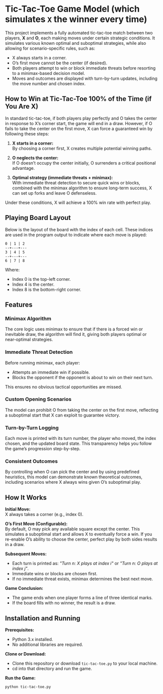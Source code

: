 # Tic-Tac-Toe Game Model (which simulates `X` the winner every time)

This project implements a fully automated tic-tac-toe match between two players, **X** and **O**, each making moves under certain strategic conditions. It simulates various known optimal and suboptimal strategies, while also allowing for scenario-specific rules, such as:

- X always starts in a corner.
- O’s first move cannot be the center (if desired).
- Both players attempt to win or block immediate threats before resorting to a minimax-based decision model.
- Moves and outcomes are displayed with turn-by-turn updates, including the move number and chosen index.

## How to Win at Tic-Tac-Toe 100% of the Time (if You Are X)

In standard tic-tac-toe, if both players play perfectly and O takes the center in response to X’s corner start, the game will end in a draw. However, if O fails to take the center on the first move, X can force a guaranteed win by following these steps:

1. **X starts in a corner:**  
   By choosing a corner first, X creates multiple potential winning paths.

2. **O neglects the center:**  
   If O doesn’t occupy the center initially, O surrenders a critical positional advantage.

3. **Optimal strategy (immediate threats + minimax):**  
   With immediate threat detection to secure quick wins or blocks, combined with the minimax algorithm to ensure long-term success, X can set up forks and leave O defenseless.

Under these conditions, X will achieve a 100% win rate with perfect play.

## Playing Board Layout

Below is the layout of the board with the index of each cell. These indices are used in the program output to indicate where each move is played:

```
0 | 1 | 2
--+---+---
3 | 4 | 5
--+---+---
6 | 7 | 8
```

Where:
- Index 0 is the top-left corner.
- Index 4 is the center.
- Index 8 is the bottom-right corner.

## Features

### Minimax Algorithm
The core logic uses minimax to ensure that if there is a forced win or inevitable draw, the algorithm will find it, giving both players optimal or near-optimal strategies.

### Immediate Threat Detection
Before running minimax, each player:
- Attempts an immediate win if possible.
- Blocks the opponent if the opponent is about to win on their next turn.

This ensures no obvious tactical opportunities are missed.

### Custom Opening Scenarios
The model can prohibit O from taking the center on the first move, reflecting a suboptimal start that X can exploit to guarantee victory.

### Turn-by-Turn Logging
Each move is printed with its turn number, the player who moved, the index chosen, and the updated board state. This transparency helps you follow the game’s progression step-by-step.

### Consistent Outcomes
By controlling when O can pick the center and by using predefined heuristics, this model can demonstrate known theoretical outcomes, including scenarios where X always wins given O’s suboptimal play.

## How It Works

**Initial Move:**  
X always takes a corner (e.g., index 0).

**O’s First Move (Configurable):**  
By default, O may pick any available square except the center. This simulates a suboptimal start and allows X to eventually force a win. If you re-enable O’s ability to choose the center, perfect play by both sides results in a draw.

**Subsequent Moves:**
- Each turn is printed as: *"Turn n: X plays at index i"* or *"Turn n: O plays at index j"*.
- Immediate wins or blocks are chosen first.
- If no immediate threat exists, minimax determines the best next move.

**Game Conclusion:**
- The game ends when one player forms a line of three identical marks.
- If the board fills with no winner, the result is a draw.

## Installation and Running

**Prerequisites:**
- Python 3.x installed.
- No additional libraries are required.

**Clone or Download:**
- Clone this repository or download `tic-tac-toe.py` to your local machine.
- cd into that directory and run the game.

**Run the Game:**
```bash
python tic-tac-toe.py
```
